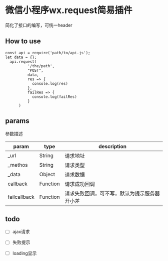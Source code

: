 # 微信小程序wx.request简易插件
 简化了接口的编写，可统一header<br>
## How to use
```
const api = require('path/to/api.js');
let data = {};
  api.request(
          '/the/path', 
          "POST", 
          data, 
          res => {
            console.log(res)
          },
          failRes => {
            console.log(failRes)
          }
      )
```
## params
参数描述

| param | type | description |
| ---------- | --------- | -------- |
| _url | String | 请求地址 |
| _methos | String | 请求类型 |
| _data | Object | 请求数据 |
| callback | Function| 请求成功回调 |
| failcallback | Function| 请求失败回调，可不写，默认为提示服务器开小差 |

## todo
- [ ] ajax请求
- [ ] 失败提示
- [ ] loading显示


